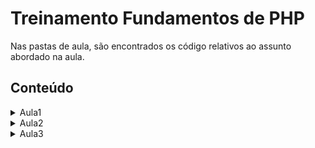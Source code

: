 # Treinamento Fundamentos de PHP 

Nas pastas de aula, são encontrados os código relativos ao assunto abordado na aula.

## Conteúdo
<details><summary>Aula1</summary>

- Apresentação
- Introdução à linguagem PHP
- Variáveis, constantes e tipos de dados
</details>

<details><summary>Aula2</summary>

- Revisão
- Operadores aritméticos
- Operadores de comparação 
- Operadores lógicos
- Estrutura de controle: 
    - if, else, elseif, 
    - switch
- Laço de repetição:
    - while, 
    - do-while, 
    - for, foreach
- Atividade 1
- Desafio 1

</details>

<details><summary>Aula3</summary>

- Revisão
- Funções definidas pelo usuário
- Argumentos de função
- Escopo
- Funções anônimas (closure / lambda)
- Função seta (arrow function)
- Inclusão de arquivos (include, require)
- PHP na web

</details>
